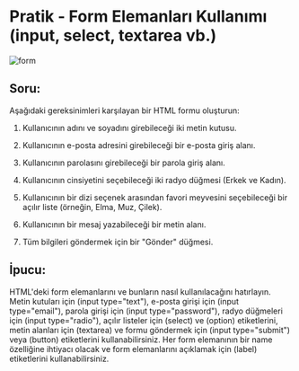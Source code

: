 # Pratik - Form Elemanları Kullanımı (input, select, textarea vb.)

![form](https://github.com/OguzcanIzanli/Patika_Week_1/assets/95178772/d653ef63-d764-48bb-989d-84703b9ea378)

## Soru:

Aşağıdaki gereksinimleri karşılayan bir HTML formu oluşturun:

1. Kullanıcının adını ve soyadını girebileceği iki metin kutusu.

2. Kullanıcının e-posta adresini girebileceği bir e-posta giriş alanı.

3. Kullanıcının parolasını girebileceği bir parola giriş alanı.

4. Kullanıcının cinsiyetini seçebileceği iki radyo düğmesi (Erkek ve Kadın).

5. Kullanıcının bir dizi seçenek arasından favori meyvesini seçebileceği bir açılır liste (örneğin, Elma, Muz, Çilek).

6. Kullanıcının bir mesaj yazabileceği bir metin alanı.

7. Tüm bilgileri göndermek için bir "Gönder" düğmesi.

## İpucu:

HTML'deki form elemanlarını ve bunların nasıl kullanılacağını hatırlayın. Metin kutuları için (input type="text"), e-posta girişi için (input type="email"), parola girişi için (input type="password"), radyo düğmeleri için (input type="radio"), açılır listeler için (select) ve (option) etiketlerini, metin alanları için (textarea) ve formu göndermek için (input type="submit") veya (button) etiketlerini kullanabilirsiniz. Her form elemanının bir name özelliğine ihtiyacı olacak ve form elemanlarını açıklamak için (label) etiketlerini kullanabilirsiniz.
